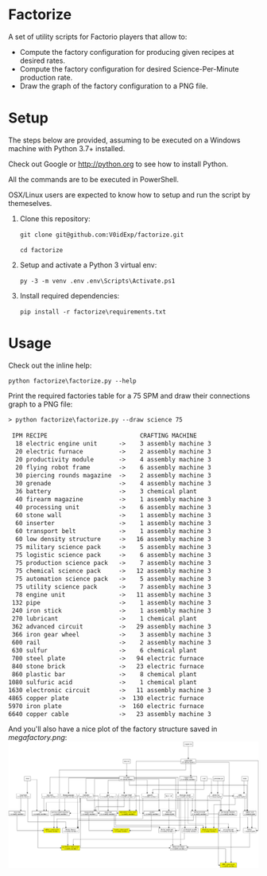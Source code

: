 Factorize
=========

A set of utility scripts for Factorio players that allow to:

* Compute the factory configuration for producing given recipes at desired rates.
* Compute the factory configuration for desired Science-Per-Minute production rate.
* Draw the graph of the factory configuration to a PNG file.

# Setup
The steps below are provided, assuming to be executed on a Windows machine with
Python 3.7+ installed.

Check out Google or http://python.org to see how to install Python.

All the commands are to be executed in PowerShell.

OSX/Linux users are expected to know how to setup and run the script by themeselves.

1. Clone this repository:

    `git clone git@github.com:V0idExp/factorize.git`

    `cd factorize`

2. Setup and activate a Python 3 virtual env:

    `py -3 -m venv .env`
    `.env\Scripts\Activate.ps1`

3. Install required dependencies:

    `pip install -r factorize\requirements.txt`

# Usage

Check out the inline help:

    python factorize\factorize.py --help


Print the required factories table for a 75 SPM and draw their connections graph
to a PNG file:

    > python factorize\factorize.py --draw science 75

     IPM RECIPE                          CRAFTING MACHINE
      18 electric engine unit      ->    3 assembly machine 3
      20 electric furnace          ->    2 assembly machine 3
      20 productivity module       ->    4 assembly machine 3
      20 flying robot frame        ->    6 assembly machine 3
      30 piercing rounds magazine  ->    2 assembly machine 3
      30 grenade                   ->    4 assembly machine 3
      36 battery                   ->    3 chemical plant
      40 firearm magazine          ->    1 assembly machine 3
      40 processing unit           ->    6 assembly machine 3
      60 stone wall                ->    1 assembly machine 3
      60 inserter                  ->    1 assembly machine 3
      60 transport belt            ->    1 assembly machine 3
      60 low density structure     ->   16 assembly machine 3
      75 military science pack     ->    5 assembly machine 3
      75 logistic science pack     ->    6 assembly machine 3
      75 production science pack   ->    7 assembly machine 3
      75 chemical science pack     ->   12 assembly machine 3
      75 automation science pack   ->    5 assembly machine 3
      75 utility science pack      ->    7 assembly machine 3
      78 engine unit               ->   11 assembly machine 3
     132 pipe                      ->    1 assembly machine 3
     240 iron stick                ->    1 assembly machine 3
     270 lubricant                 ->    1 chemical plant
     362 advanced circuit          ->   29 assembly machine 3
     366 iron gear wheel           ->    3 assembly machine 3
     600 rail                      ->    2 assembly machine 3
     630 sulfur                    ->    6 chemical plant
     700 steel plate               ->   94 electric furnace
     840 stone brick               ->   23 electric furnace
     860 plastic bar               ->    8 chemical plant
    1080 sulfuric acid             ->    1 chemical plant
    1630 electronic circuit        ->   11 assembly machine 3
    4865 copper plate              ->  130 electric furnace
    5970 iron plate                ->  160 electric furnace
    6640 copper cable              ->   23 assembly machine 3

And you'll also have a nice plot of the factory structure saved in
_megafactory.png_: ![megafactory.png](megafactory.png)
